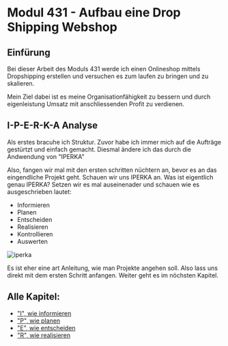 # Modul 431 - Aufbau eine Drop Shipping Webshop
## Einfürung
Bei dieser Arbeit des Moduls 431 werde ich einen Onlineshop mittels Dropshipping erstellen und versuchen es zum laufen zu bringen und zu skalieren.

Mein Ziel dabei ist es meine Organisationfähigkeit zu bessern und durch eigenleistung Umsatz mit anschliessenden Profit zu verdienen.
## I-P-E-R-K-A Analyse
Als erstes bracuhe ich Struktur. Zuvor habe ich immer mich auf die Aufträge gestürtzt und einfach gemacht. Diesmal ändere ich das durch die Andwendung von "IPERKA"

Also, fangen wir mal mit den ersten schritten nüchtern an, bevor es an das eingendliche Projekt geht. Schauen wir uns IPERKA an. Was ist eigentlich genau IPERKA? Setzen wir es mal auseinenader und schauen wie es ausgeschrieben lautet:

- Informieren
- Planen
- Entscheiden
- Realisieren
- Kontrollieren
- Auswerten

![iperka](https://user-images.githubusercontent.com/90186208/170206560-7257ede7-3600-4169-b6da-77c2a3b75b34.jpg)

Es ist eher eine art Anleitung, wie man Projekte angehen soll. Also lass uns direkt mit dem ersten Schritt anfangen. Weiter geht es im nöchsten Kapitel.

## Alle Kapitel:


- ["I", wie informieren](https://github.com/silvioTBZ/M431/blob/main/Informieren-P-E-R-K-A.md)
- ["P", wie planen](https://github.com/silvioTBZ/M431/blob/main/I-Planen-E-R-K-A.md)
- ["E", wie entscheiden](https://github.com/silvioTBZ/M431/blob/main/I-P-Entscheiden-R-K-A.md)
- ["R", wie realisieren](https://github.com/silvioTBZ/M431/blob/main/I-P-E-Realisieren-K-A.md)
